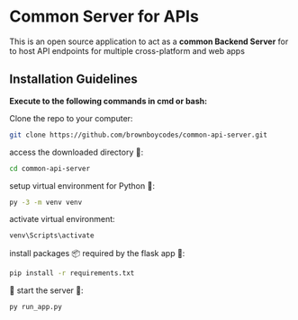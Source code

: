 # Common Server for APIs

This is an open source application to act as a **common Backend Server** for to host API endpoints for multiple cross-platform and web apps



## Installation Guidelines

**Execute to the following commands in cmd or bash:**



Clone the repo to your computer:

```bash
git clone https://github.com/brownboycodes/common-api-server.git
```

access the downloaded directory 📁:

```bash
cd common-api-server
```

setup virtual environment for Python 🐍:

```bash
py -3 -m venv venv
```

activate virtual environment:

```bash
venv\Scripts\activate 
```

install packages 📦 required by the flask app 🐍:

```bash
pip install -r requirements.txt 
```

🎉 start the server 🚀:

```bash
py run_app.py
```


